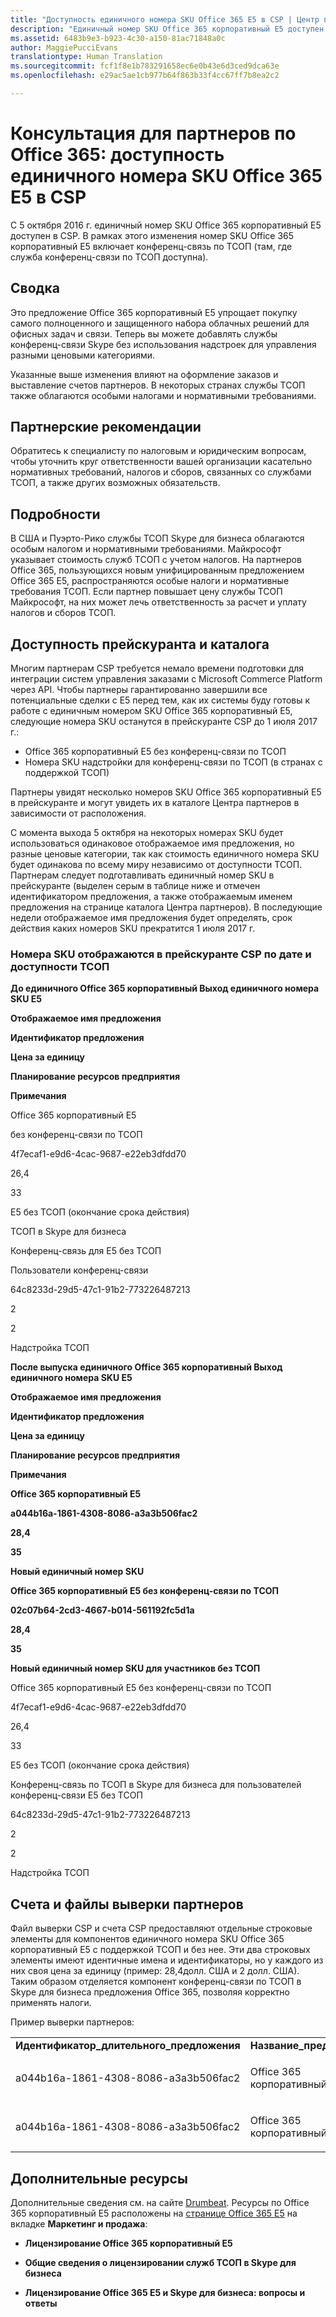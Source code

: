 ```yaml
---
title: "Доступность единичного номера SKU Office 365 E5 в CSP | Центр партнеров"
description: "Единичный номер SKU Office 365 корпоративный E5 доступен в CSP и включает конференц-связь по ТСОП."
ms.assetid: 6483b9e3-b923-4c30-a150-81ac71848a0c
author: MaggiePucciEvans
translationtype: Human Translation
ms.sourcegitcommit: fcf1f8e1b783291658ec6e0b43e6d3ced9dca63e
ms.openlocfilehash: e29ac5ae1cb977b64f863b33f4cc67ff7b8ea2c2

---
```


# Консультация для партнеров по Office 365: доступность единичного номера SKU Office 365 E5 в CSP


С 5 октября 2016 г. единичный номер SKU Office 365 корпоративный E5 доступен в CSP. В рамках этого изменения номер SKU Office 365 корпоративный E5 включает конференц-связь по ТСОП (там, где служба конференц-связи по ТСОП доступна).

## Сводка


Это предложение Office 365 корпоративный E5 упрощает покупку самого полноценного и защищенного набора облачных решений для офисных задач и связи. Теперь вы можете добавлять службы конференц-связи Skype без использования надстроек для управления разными ценовыми категориями.

Указанные выше изменения влияют на оформление заказов и выставление счетов партнеров. В некоторых странах службы ТСОП также облагаются особыми налогами и нормативными требованиями.

## Партнерские рекомендации


Обратитесь к специалисту по налоговым и юридическим вопросам, чтобы уточнить круг ответственности вашей организации касательно нормативных требований, налогов и сборов, связанных со службами ТСОП, а также других возможных обязательств.

## Подробности


В США и Пуэрто-Рико службы ТСОП Skype для бизнеса облагаются особым налогом и нормативными требованиями. Майкрософт указывает стоимость служб ТСОП с учетом налогов. На партнеров Office 365, пользующихся новым унифицированным предложением Office 365 E5, распространяются особые налоги и нормативные требования ТСОП. Если партнер повышает цену службы ТСОП Майкрософт, на них может лечь ответственность за расчет и уплату налогов и сборов ТСОП.

## Доступность прейскуранта и каталога


Многим партнерам CSP требуется немало времени подготовки для интеграции систем управления заказами с Microsoft Commerce Platform через API. Чтобы партнеры гарантированно завершили все потенциальные сделки с E5 перед тем, как их системы буду готовы к работе с единичным номером SKU Office 365 корпоративный E5, следующие номера SKU останутся в прейскуранте CSP до 1 июля 2017 г.:

-   Office 365 корпоративный E5 без конференц-связи по ТСОП
-   Номера SKU надстройки для конференц-связи по ТСОП (в странах с поддержкой ТСОП)

Партнеры увидят несколько номеров SKU Office 365 корпоративный E5 в прейскуранте и могут увидеть их в каталоге Центра партнеров в зависимости от расположения.

С момента выхода 5 октября на некоторых номерах SKU будет использоваться одинаковое отображаемое имя предложения, но разные ценовые категории, так как стоимость единичного номера SKU будет одинакова по всему миру независимо от доступности ТСОП. Партнерам следует подготавливать единичный номер SKU в прейскуранте (выделен серым в таблице ниже и отмечен идентификатором предложения, а также отображаемым именем предложения на странице каталога Центра партнеров). В последующие недели отображаемое имя предложения будет определять, срок действия каких номеров SKU прекратится 1 июля 2017 г.

### Номера SKU отображаются в прейскуранте CSP по дате и доступности ТСОП

**До единичного Office 365 корпоративный Выход единичного номера SKU E5**

**Отображаемое имя предложения**

**Идентификатор предложения**

**Цена за единицу**

**Планирование ресурсов предприятия**

**Примечания**

Office 365 корпоративный E5

без конференц-связи по ТСОП

4f7ecaf1-e9d6-4cac-9687-e22eb3dfdd70

26,4

33

E5 без ТСОП (окончание срока действия)

ТСОП в Skype для бизнеса

Конференц-связь для E5 без ТСОП

Пользователи конференц-связи

64c8233d-29d5-47c1-91b2-773226487213

2

2

Надстройка ТСОП

 

**После выпуска единичного Office 365 корпоративный Выход единичного номера SKU E5**

**Отображаемое имя предложения**

**Идентификатор предложения**

**Цена за единицу**

**Планирование ресурсов предприятия**

**Примечания**

**Office 365 корпоративный E5**

**a044b16a-1861-4308-8086-a3a3b506fac2**

**28,4**

**35**

**Новый единичный номер SKU**

**Office 365 корпоративный E5 без конференц-связи по ТСОП**

**02c07b64-2cd3-4667-b014-561192fc5d1a**

**28,4**

**35**

**Новый единичный номер SKU для участников без ТСОП**

Office 365 корпоративный E5 без конференц-связи по ТСОП

4f7ecaf1-e9d6-4cac-9687-e22eb3dfdd70

26,4

33

E5 без ТСОП (окончание срока действия)

Конференц-связь по ТСОП в Skype для бизнеса для пользователей конференц-связи E5 без ТСОП

64c8233d-29d5-47c1-91b2-773226487213

2

2

Надстройка ТСОП

 

## <a href="" id="invoices-and-partner-reconciliation-files-"></a>Счета и файлы выверки партнеров


Файл выверки CSP и счета CSP предоставляют отдельные строковые элементы для компонентов единичного номера SKU Office 365 корпоративный E5 с поддержкой ТСОП и без нее. Эти два строковых элементы имеют идентичные имена и идентификаторы, но у каждого из них своя цена за единицу (пример: 28,4долл. США и 2 долл. США). Таким образом отделяется компонент конференц-связи по ТСОП в Skype для бизнеса предложения Office 365, позволяя корректно применять налоги.

Пример выверки партнеров:

<table>
<colgroup>
<col width="12%" />
<col width="12%" />
<col width="12%" />
<col width="12%" />
<col width="12%" />
<col width="12%" />
<col width="12%" />
<col width="12%" />
</colgroup>
<tbody>
<tr class="odd">
<td><strong>Идентификатор_длительного_предложения</strong></td>
<td><strong>Название_предложения</strong></td>
<td><strong>Дата_начала_подписки</strong></td>
<td><strong>Дата_завершения_подписки</strong></td>
<td><strong>Дата_начала_оплаты</strong></td>
<td><strong>Дата_завершения_оплаты</strong></td>
<td><strong>Тип_оплаты</strong></td>
<td><strong>Цена_за_единицу</strong></td>
</tr>
<tr class="even">
<td><p>a044b16a-1861-4308-8086-a3a3b506fac2</p></td>
<td><p>Office 365 корпоративный E5</p></td>
<td><p>10/08/2016 0:00</p></td>
<td><p>11/08/2016 0:00</p></td>
<td><p>11/08/2016 0:00</p></td>
<td><p>10/09/2016 0:00</p></td>
<td><p>Оплата цикла</p></td>
<td><p>28,4</p></td>
</tr>
<tr class="odd">
<td><p>a044b16a-1861-4308-8086-a3a3b506fac2</p></td>
<td><p>Office 365 корпоративный E5</p></td>
<td><p>10/08/2016 0:00</p></td>
<td><p>11/08/2016 0:00</p></td>
<td><p>11/08/2016 0:00</p></td>
<td><p>10/09/2016 0:00</p></td>
<td><p>Оплата цикла</p></td>
<td><p>2</p></td>
</tr>
</tbody>
</table>

 

## Дополнительные ресурсы


Дополнительные сведения см. на сайте [Drumbeat](https://drumbeat.office.com/Pages/home2016.aspx). Ресурсы по Office 365 корпоративный E5 расположены на [странице Office 365 E5](https://drumbeat.office.com/partner/pages/e5.aspx) на вкладке **Маркетинг и продажа**:

-   **Лицензирование Office 365 корпоративный E5**

-   **Общие сведения о лицензировании служб ТСОП в Skype для бизнеса**

-   **Лицензирование Office 365 E5 и Skype для бизнеса: вопросы и ответы**

 

 






<!--HONumber=Nov16_HO4-->


